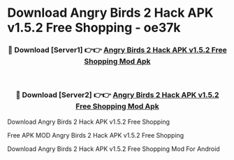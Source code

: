# Download Angry Birds 2 Hack APK v1.5.2 Free Shopping - oe37k



<div align="center">
<h3>🔴 Download [Server1] 👉👉 <a href="https://momento.my/?title=Angry_Birds_2_Hack_APK_v1.5.2_Free_Shopping">Angry Birds 2 Hack APK v1.5.2 Free Shopping Mod Apk</a></h3><br>

<h3>🔴 Download [Server2] 👉👉 <a href="https://momento.my/?title=Angry_Birds_2_Hack_APK_v1.5.2_Free_Shopping">Angry Birds 2 Hack APK v1.5.2 Free Shopping Mod Apk</a></h3>
</div>



Download Angry Birds 2 Hack APK v1.5.2 Free Shopping 

Free APK MOD Angry Birds 2 Hack APK v1.5.2 Free Shopping 

Download Angry Birds 2 Hack APK v1.5.2 Free Shopping Mod For Android
